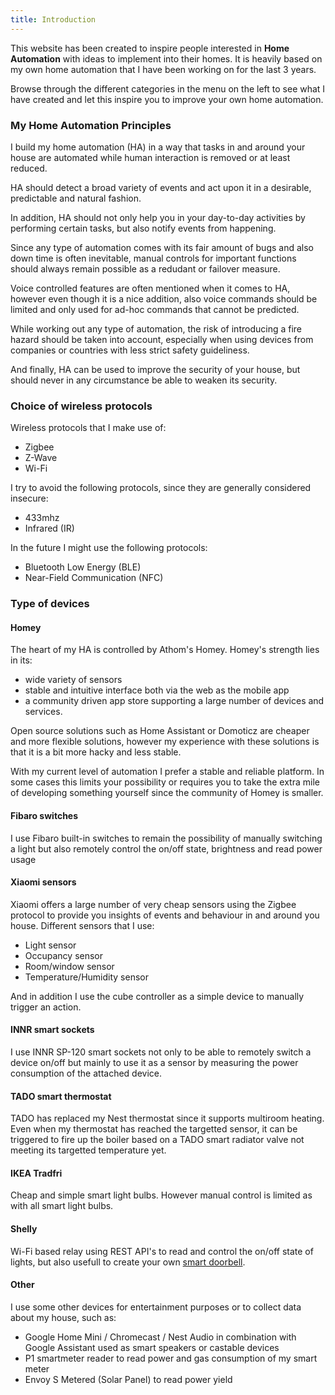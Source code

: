 ```yaml
---
title: Introduction
---
```


This website has been created to inspire people interested in **Home Automation** with ideas to implement into their homes. It is heavily based on my own home automation that I have been working on for the last 3 years.

Browse through the different categories in the menu on the left to see what I have created and let this inspire you to improve your own home automation.

### My Home Automation Principles

I build my home automation (HA) in a way that tasks in and around your house are automated while human interaction is removed or at least reduced.

HA should detect a broad variety of events and act upon it in a desirable, predictable and natural fashion.

In addition, HA should not only help you in your day-to-day activities by performing certain tasks, but also notify events from happening.

Since any type of automation comes with its fair amount of bugs and also down time is often inevitable, manual controls for important functions should always remain possible as a redudant or failover measure.

Voice controlled features are often mentioned when it comes to HA, however even though it is a nice addition, also voice commands should be limited and only used for ad-hoc commands that cannot be predicted.

While working out any type of automation, the risk of introducing a fire hazard should be taken into account, especially when using devices from companies or countries with less strict safety guideliness.

And finally, HA can be used to improve the security of your house, but should never in any circumstance be able to weaken its security.

### Choice of wireless protocols

Wireless protocols that I make use of:
- Zigbee
- Z-Wave
- Wi-Fi

I try to avoid the following protocols, since they are generally considered insecure:
- 433mhz
- Infrared (IR)

In the future I might use the following protocols:
- Bluetooth Low Energy (BLE)
- Near-Field Communication (NFC)

### Type of devices

#### Homey
The heart of my HA is controlled by Athom's Homey. Homey's strength lies in its:
- wide variety of sensors
- stable and intuitive interface both via the web as the mobile app 
- a community driven app store supporting a large number of devices and services.

Open source solutions such as Home Assistant or Domoticz are cheaper and more flexible solutions, however my experience with these solutions is that it is a bit more hacky and less stable. 

With my current level of automation I prefer a stable and reliable platform. In some cases this limits your possibility or requires you to take the extra mile of developing something yourself since the community of Homey is smaller.

#### Fibaro switches
I use Fibaro built-in switches to remain the possibility of manually switching a light but also remotely control the on/off state, brightness and read power usage

#### Xiaomi sensors
Xiaomi offers a large number of very cheap sensors using the Zigbee protocol to provide you insights of events and behaviour in and around you house.
Different sensors that I use:
- Light sensor
- Occupancy sensor
- Room/window sensor
- Temperature/Humidity sensor

And in addition I use the cube controller as a simple device to manually trigger an action.

#### INNR smart sockets
I use INNR SP-120 smart sockets not only to be able to remotely switch a device on/off but mainly to use it as a sensor by measuring the power consumption of the attached device.

#### TADO smart thermostat
TADO has replaced my Nest thermostat since it supports multiroom heating. Even when my thermostat has reached the targetted sensor, it can be triggered to fire up the boiler based on a TADO smart radiator valve not meeting its targetted temperature yet.

#### IKEA Tradfri
Cheap and simple smart light bulbs. However manual control is limited as with all smart light bulbs.

#### Shelly
Wi-Fi based relay using REST API's to read and control the on/off state of lights, but also usefull to create your own [smart doorbell](/devices/doorbell/).

#### Other
I use some other devices for entertainment purposes or to collect data about my house, such as:

- Google Home Mini / Chromecast / Nest Audio in combination with Google Assistant used as smart speakers or castable devices
- P1 smartmeter reader to read power and gas consumption of my smart meter
- Envoy S Metered (Solar Panel) to read power yield
